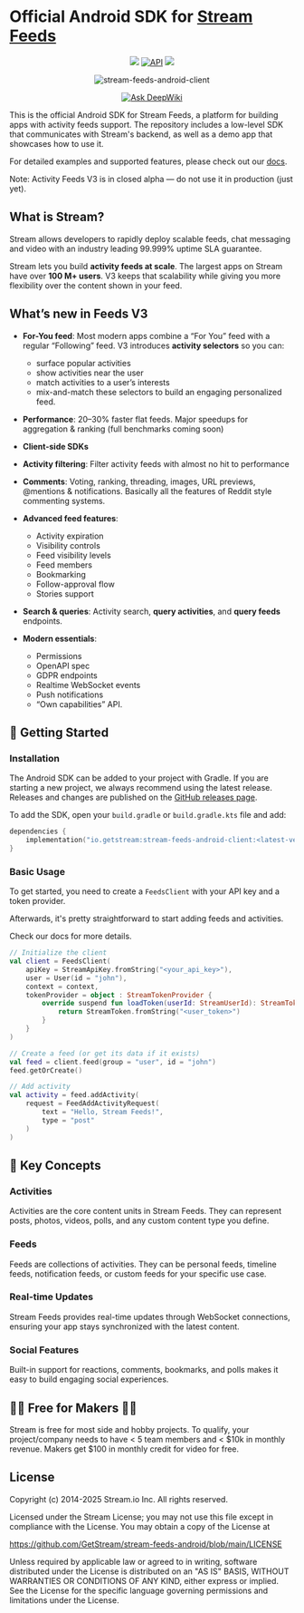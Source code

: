 # Official Android SDK for [Stream Feeds](https://getstream.io/activity-feeds/)

<p align="center">
  <a href="https://github.com/GetStream/stream-feeds-android/actions/workflows/android.yml"><img src="https://github.com/GetStream/stream-feeds-android/actions/workflows/android.yml/badge.svg" /></a>
  <a href="https://android-arsenal.com/api?level=21"><img alt="API" src="https://img.shields.io/badge/API-21%2B-blue.svg?style=flat"/></a>
  <a href="https://github.com/GetStream/stream-feeds-android/releases"><img src="https://img.shields.io/github/v/release/GetStream/stream-feeds-android" /></a>
</p>

<div align="center">

![stream-feeds-android-client](https://img.shields.io/badge/stream--feeds--android--client-2.40%20MB-lightgreen)

</div>

<p align="center">
  <a href="https://deepwiki.com/GetStream/stream-feeds-android"><img src="https://deepwiki.com/badge.svg" alt="Ask DeepWiki"></a>
</p>

This is the official Android SDK for Stream Feeds, a platform for building apps with activity feeds support. The
repository includes a low-level SDK that communicates with Stream's backend, as well as a demo app that showcases how to
use it.

For detailed examples and supported features, please check out
our [docs](https://getstream.io/activity-feeds/docs/android/).

Note: Activity Feeds V3 is in closed alpha — do not use it in production (just yet).

## What is Stream?

Stream allows developers to rapidly deploy scalable feeds, chat messaging and video with an industry leading 99.999%
uptime SLA guarantee.

Stream lets you build **activity feeds at scale**. The largest apps on Stream have over **100 M+ users**.
V3 keeps that scalability while giving you more flexibility over the content shown in your feed.

## What’s new in Feeds V3

- **For-You feed**: Most modern apps combine a “For You” feed with a regular “Following” feed. V3 introduces **activity
  selectors** so you can:
    - surface popular activities
    - show activities near the user
    - match activities to a user’s interests
    - mix-and-match these selectors to build an engaging personalized feed.

- **Performance**: 20–30% faster flat feeds. Major speedups for aggregation & ranking (full benchmarks coming soon)

- **Client-side SDKs**

- **Activity filtering**: Filter activity feeds with almost no hit to performance

- **Comments**: Voting, ranking, threading, images, URL previews, @mentions & notifications. Basically all the features
  of Reddit style commenting systems.

- **Advanced feed features**:
    - Activity expiration
    - Visibility controls
    - Feed visibility levels
    - Feed members
    - Bookmarking
    - Follow-approval flow
    - Stories support

- **Search & queries**: Activity search, **query activities**, and **query feeds** endpoints.

- **Modern essentials**:
    - Permissions
    - OpenAPI spec
    - GDPR endpoints
    - Realtime WebSocket events
    - Push notifications
    - “Own capabilities” API.

## 🚀 Getting Started

### Installation

The Android SDK can be added to your project with Gradle. If you are starting a new project, we always recommend using
the latest release. Releases and changes are published on the
[GitHub releases page](https://github.com/GetStream/stream-feeds-android/releases).

To add the SDK, open your `build.gradle` or `build.gradle.kts` file and add:

```kotlin
dependencies {
    implementation("io.getstream:stream-feeds-android-client:<latest-version>")
}
```
### Basic Usage

To get started, you need to create a `FeedsClient` with your API key and a token provider.

Afterwards, it's pretty straightforward to start adding feeds and activities.

Check our docs for more details.

```kotlin
// Initialize the client
val client = FeedsClient(
    apiKey = StreamApiKey.fromString("<your_api_key>"),
    user = User(id = "john"),
    context = context,
    tokenProvider = object : StreamTokenProvider {
        override suspend fun loadToken(userId: StreamUserId): StreamToken {
            return StreamToken.fromString("<user_token>")
        }
    }
)

// Create a feed (or get its data if it exists)
val feed = client.feed(group = "user", id = "john")
feed.getOrCreate()

// Add activity
val activity = feed.addActivity(
    request = FeedAddActivityRequest(
        text = "Hello, Stream Feeds!",
        type = "post"
    )
)
```

## 📖 Key Concepts

### Activities

Activities are the core content units in Stream Feeds. They can represent posts, photos, videos, polls, and any custom
content type you define.

### Feeds

Feeds are collections of activities. They can be personal feeds, timeline feeds, notification feeds, or custom feeds for
your specific use case.

### Real-time Updates

Stream Feeds provides real-time updates through WebSocket connections, ensuring your app stays synchronized with the
latest content.

### Social Features

Built-in support for reactions, comments, bookmarks, and polls makes it easy to build engaging social experiences.

## 👩‍💻 Free for Makers 👨‍💻

Stream is free for most side and hobby projects. To qualify, your project/company needs to have < 5 team members
and < $10k in monthly revenue. Makers get $100 in monthly credit for video for free.

## License

Copyright (c) 2014-2025 Stream.io Inc. All rights reserved.

Licensed under the Stream License;
you may not use this file except in compliance with the License.
You may obtain a copy of the License at

https://github.com/GetStream/stream-feeds-android/blob/main/LICENSE

Unless required by applicable law or agreed to in writing, software
distributed under the License is distributed on an "AS IS" BASIS,
WITHOUT WARRANTIES OR CONDITIONS OF ANY KIND, either express or implied.
See the License for the specific language governing permissions and
limitations under the License.
